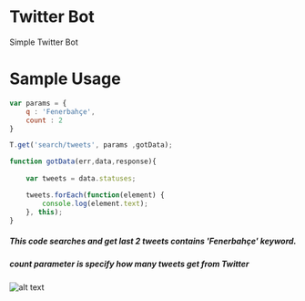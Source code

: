 # Twitter Bot
Simple Twitter Bot


# Sample Usage 


```javascript
var params = {
    q : 'Fenerbahçe',
    count : 2
}

T.get('search/tweets', params ,gotData);

function gotData(err,data,response){
    
    var tweets = data.statuses;

    tweets.forEach(function(element) {
        console.log(element.text);
    }, this);
}
```
##### This code searches and get last 2 tweets contains 'Fenerbahçe' keyword.
##### count parameter is specify how many tweets get from Twitter

![alt text](http://i.imgur.com/S7cqfptr.png)
